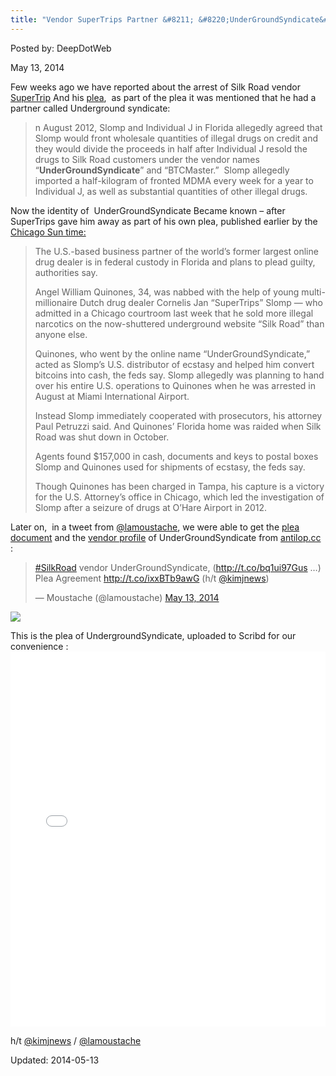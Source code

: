 ```yaml
---
title: "Vendor SuperTrips Partner &#8211; &#8220;UnderGroundSyndicate&#8221; To Plead Guilty"
---
```


Posted by: DeepDotWeb

<span>May 13, 2014</span>

<p>Few weeks ago we have reported about the arrest of Silk Road vendor <a href="/2014/04/25/dutch-man-vendor-supertrips-plead-guilty-selling-illegal-drugs-millions-shuttered-silk-road/"> SuperTrip</a> And his <a href="/2014/05/08/supertrips-pleaded-guilty-for-selling-large-amounts-on-silk-road/">plea</a>,  as part of the plea it was mentioned that he had a partner called Underground syndicate:</p>
<blockquote><p>n August 2012, Slomp and Individual J in Florida allegedly agreed that Slomp would front wholesale quantities of illegal drugs on credit and they would divide the proceeds in half after Individual J resold the drugs to Silk Road customers under the vendor names “<strong>UnderGroundSyndicate</strong>” and “BTCMaster.”  Slomp allegedly imported a half-kilogram of fronted MDMA every week for a year to Individual J, as well as substantial quantities of other illegal drugs.</p></blockquote>
<p>Now the identity of  UnderGroundSyndicate Became known &#8211; after SuperTrips gave him away as part of his own plea, published earlier by the <a href="http://www.suntimes.com/27419179-761/partner-of-ex-largest-online-drug-dealer-plans-to-plead-guilty.html#.U3JuoXYXLBZ">Chicago Sun time:</a></p>
<blockquote>
<p class="body.text">The U.S.-based business partner of the world’s former largest online drug dealer is in federal custody in Florida and plans to plead guilty, authorities say.</p>
<p class="body.text">Angel William Quinones, 34, was nabbed with the help of young multi-millionaire Dutch drug dealer Cornelis Jan “SuperTrips” Slomp — who admitted in a Chicago courtroom last week that he sold more illegal narcotics on the now-shuttered underground website “Silk Road” than anyone else.</p>
<p class="body.text">Quinones, who went by the online name “UnderGroundSyndicate,” acted as Slomp’s U.S. distributor of ecstasy and helped him convert bitcoins into cash, the feds say. Slomp allegedly was planning to hand over his entire U.S. operations to Quinones when he was arrested in August at Miami International Airport.</p>
<p class="body.text">Instead Slomp immediately cooperated with prosecutors, his attorney Paul Petruzzi said. And Quinones’ Florida home was raided when Silk Road was shut down in October.</p>
<p class="body.text">Agents found $157,000 in cash, documents and keys to postal boxes Slomp and Quinones used for shipments of ecstasy, the feds say.</p>
<p class="body.text">Though Quinones has been charged in Tampa, his capture is a victory for the U.S. Attorney’s office in Chicago, which led the investigation of Slomp after a seizure of drugs at O’Hare Airport in 2012.</p>
</blockquote>
<p>Later on,  in a tweet from <a href="https://twitter.com/lamoustache">@lamoustache</a>, we were able to get the <a href="http://antilop.cc/sr/files/2014_05_13_QUINONES_plea_agreement.pdf">plea document</a> and the <a href="http://antilop.cc/sr/vendors/8184c05ea4.htm">vendor profile</a> of UnderGroundSyndicate from <a href="http://antilop.cc/sr/">antilop.cc</a> :</p>
<blockquote class="twitter-tweet" width="550">
<p><a href="https://twitter.com/search?q=%23SilkRoad&amp;src=hash">#SilkRoad</a> vendor UnderGroundSyndicate, (<a href="http://t.co/bq1ui97Gus">http://t.co/bq1ui97Gus</a> …) Plea Agreement <a href="http://t.co/ixxBTb9awG">http://t.co/ixxBTb9awG</a> (h/t <a href="https://twitter.com/kimjnews">@kimjnews</a>)</p>
<p>&mdash; Moustache (@lamoustache) <a href="https://twitter.com/lamoustache/statuses/466293358030487552">May 13, 2014</a></p></blockquote>
<p><script async src="//platform.twitter.com/widgets.js" charset="utf-8"></script></p>
<img src="https://G-I-R.github.io/deepdotweb/imgs/2014/05/antilop.png" />

<p>This is the plea of UndergroundSyndicate, uploaded to Scribd for our convenience :<br/>
<iframe id="doc_16269" class="scribd_iframe_embed" src="//www.scribd.com/embeds/223837739/content?start_page=1&amp;view_mode=scroll&amp;show_recommendations=true" width="100%" height="600" frameborder="0" scrolling="no" data-auto-height="false" data-aspect-ratio="undefined"></iframe></p>
<p>h/t <a href="https://twitter.com/kimjnews">@kimjnews</a> / <a href="https://twitter.com/lamoustache">@lamoustache</a></p>

Updated: 2014-05-13
    
